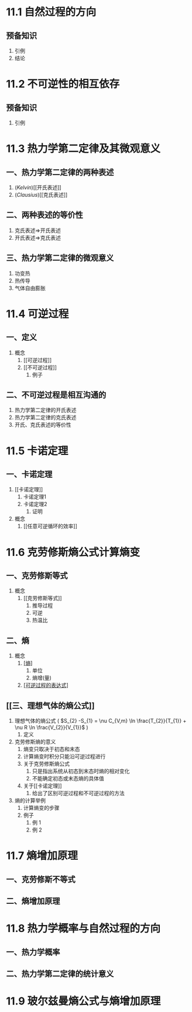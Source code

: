 # 11.1 自然过程的方向
## 预备知识

1. 引例
2. 结论
# 11.2 不可逆性的相互依存

## 预备知识
1. 引例
# 11.3 热力学第二定律及其微观意义
## 一、热力学第二定律的两种表述

1. ($Kelvin$)[[开氏表述]]
2. ($Clausius$)[[克氏表述]]
## 二、两种表述的等价性

1. 克氏表述$\Rightarrow$开氏表述
2. 开氏表述$\Rightarrow$克氏表述
## 三、热力学第二定律的微观意义

1. 功变热
2. 热传导
3. 气体自由膨胀
# 11.4 可逆过程
## 一、定义

1. 概念
	1. [[可逆过程]]
	2. [[不可逆过程]]
		1. 例子
## 二、不可逆过程是相互沟通的

1. 热力学第二定律的开氏表述
2. 热力学第二定律的克氏表述
3. 开氏、克氏表述的等价性
# 11.5 卡诺定理
## 一、卡诺定理

1.  [[卡诺定理]]
	1. 卡诺定理1
	2. 卡诺定理2
		1.  证明
2.  概念
	1. [[任意可逆循环的效率]]
# 11.6 克劳修斯熵公式计算熵变
## 一、克劳修斯等式
1. 概念
	1. [[克劳修斯等式]]
		1. 推导过程
		2. 可逆
		3. 热温比
## 二、熵
1. 概念
	1. [[熵]]($S$)
		1. 单位
		2. 熵增(量)
	2. [[可逆过程的表达式]](结合热力学第一定律和热力学第二定律)
## [[三、理想气体的熵公式]]

1. 理想气体的熵公式 ( $S_{2} -S_{1} = \nu C_{V,m} \ln \frac{T_{2}}{T_{1}} + \nu R \ln \frac{V_{2}}{V_{1}}$ )
	1. 定义
2. 克劳修斯熵的意义
	1. 熵变只取决于初态和末态
	2. 计算熵变时积分只能沿可逆过程进行
	3. 关于克劳修斯熵公式
		1. 只是指出系统从初态到末态时熵的相对变化
		2. 不能确定初态或末态熵的具体值
	4. 关于[[卡诺定理]]
		1. 给出了区别可逆过程和不可逆过程的方法
3. 熵的计算举例
	1. 计算熵变的步骤
	2. 例子
		1. 例 1
		2. 例 2
# 11.7 熵增加原理
## 一、克劳修斯不等式
## 二、熵增加原理
# 11.8 热力学概率与自然过程的方向
## 一、热力学概率
## 二、热力学第二定律的统计意义
# 11.9 玻尔兹曼熵公式与熵增加原理
